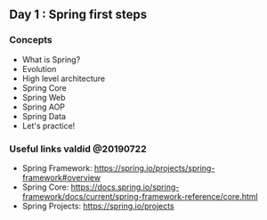 ## Day 1 : Spring first steps

### Concepts

* What is Spring?
* Evolution
* High level architecture
* Spring Core
* Spring Web
* Spring AOP
* Spring Data
* Let's practice!

### Useful links valdid @20190722

* Spring Framework: https://spring.io/projects/spring-framework#overview 
* Spring Core: https://docs.spring.io/spring-framework/docs/current/spring-framework-reference/core.html 
* Spring Projects: https://spring.io/projects

